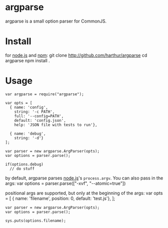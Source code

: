 # argparse
argparse is a small option parser for CommonJS.

# Install
for [node.js](http://nodejs.org/) and [npm](http://github.com/isaacs/npm):
	git clone http://github.com/harthur/argparse
	cd argparse
	npm install .

# Usage
	var argparse = require("argparse");
	
	var opts = [
	  { name: 'config',
	    string: '-c PATH',
	    full: '--config=PATH',
	    default: 'config.json',
	    help: 'JSON file with tests to run'},
	
	  { name: 'debug',
	    string: '-d'}
	];
	
	var parser = new argparse.ArgParser(opts);
	var options = parser.parse();

	if(options.debug)
	  // do stuff
	
by default, argparse parses [node.js](http://nodejs.org/)'s `process.argv`. You can also pass in the args:
	var options = parser.parse(["-xvf", "--atomic=true"])
	
positional args are supported, but only at the beginning of the args:
	var opts = [
	  { name: 'filename',
	    position: 0,
	    default: 'test.js'},
	];
	
	var parser = new argparse.ArgParser(opts);
	var options = parser.parse();
	
	sys.puts(options.filename);
	
